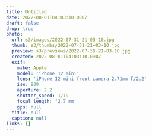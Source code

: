 ```yaml
---
title: Untitled
date: 2022-08-01T04:03:10.000Z
draft: false
drop: true
photo:
  url: s3/images/2022-07-31-21-03-10.jpg
  thumb: s3/thumbs/2022-07-31-21-03-10.jpg
  preview: s3/previews/2022-07-31-21-03-10.jpg
  created: 2022-08-01T04:03:10.000Z
  exif:
    make: Apple
    model: 'iPhone 12 mini'
    lens: 'iPhone 12 mini front camera 2.71mm f/2.2'
    iso: 800
    aperture: 2.2
    shutter_speed: 1/19
    focal_length: '2.7 mm'
    gps: null
  title: null
  caption: null
links: []
---
```

